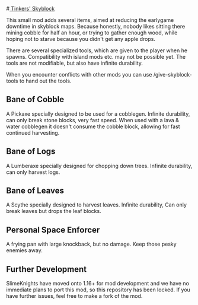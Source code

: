 #[ Tinkers' Skyblock](https://www.curseforge.com/minecraft/mc-mods/tinkers-skyblock)

This small mod adds several items, aimed at reducing the earlygame downtime in skyblock maps. Because honestly, nobody likes sitting there mining cobble for half an hour, or trying to gather enough wood, while hoping not to starve because you didn't get any apple drops.

There are several specialized tools, which are given to the player when he spawns. Compatibility with island mods etc. may not be possible yet. The tools are not modifiable, but also have infinite durability.

When you encounter conflicts with other mods you can use /give-skyblock-tools <playername> to hand out the tools.
 
## Bane of Cobble
A Pickaxe specially designed to be used for a cobblegen. Infinite durability, can only break stone blocks, very fast speed. When used with a lava & water cobblegen it doesn't consume the cobble block, allowing for fast continued harvesting.

## Bane of Logs
A Lumberaxe specially designed for chopping down trees. Infinite durability, can only harvest logs.

## Bane of Leaves
A Scythe specially designed to harvest leaves. Infinite durability, Can only break leaves but drops the leaf blocks.

## Personal Space Enforcer
A frying pan with large knockback, but no damage. Keep those pesky enemies away.

## Further Development

SlimeKnights have moved onto 1.16+ for mod development and we have no immediate plans to port this mod, so this repository has been locked. If you have further issues, feel free to make a fork of the mod.
